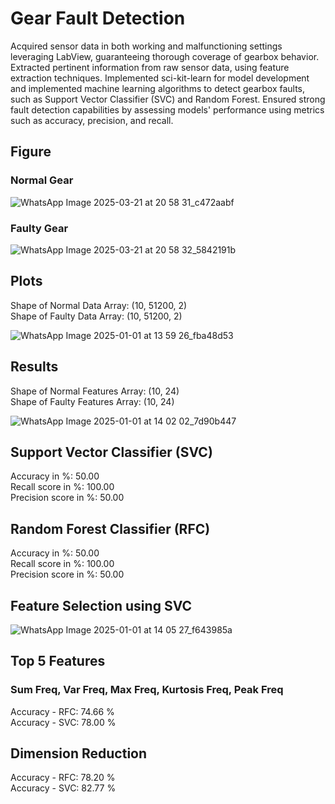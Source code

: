 # Gear Fault Detection
Acquired sensor data in both working and malfunctioning settings leveraging LabView, guaranteeing thorough coverage of gearbox behavior. Extracted pertinent information from raw sensor data, using feature extraction techniques.	Implemented sci-kit-learn for model development and implemented machine learning algorithms to detect gearbox faults, such as Support Vector Classifier (SVC) and Random Forest. Ensured strong fault detection capabilities by assessing models' performance using metrics such as accuracy, precision, and recall.

## Figure
### Normal Gear
![WhatsApp Image 2025-03-21 at 20 58 31_c472aabf](https://github.com/user-attachments/assets/cac75302-5745-4a3b-b64e-23e8586b8fe3) <br/>
            
### Faulty Gear
![WhatsApp Image 2025-03-21 at 20 58 32_5842191b](https://github.com/user-attachments/assets/b46bf5d0-07b2-4210-8f72-2691635fe22c) <br/>
             
## Plots
Shape of Normal Data Array: (10, 51200, 2) <br/>
Shape of Faulty Data Array: (10, 51200, 2)<br/>

![WhatsApp Image 2025-01-01 at 13 59 26_fba48d53](https://github.com/user-attachments/assets/962592cb-a4b4-45db-a5a8-9eb18fec4c8e)

## Results
Shape of Normal Features Array: (10, 24)<br/>
Shape of Faulty Features Array: (10, 24)<br/>

![WhatsApp Image 2025-01-01 at 14 02 02_7d90b447](https://github.com/user-attachments/assets/57c4f1ab-7ace-4fdb-80c8-fcbca7175f53)

## Support Vector Classifier (SVC)
Accuracy in %: 50.00 <br/>
Recall score in %: 100.00 <br/>
Precision score in %: 50.00

## Random Forest Classifier (RFC)
Accuracy in %: 50.00 <br/>
Recall score in %: 100.00 <br/> 
Precision score in %: 50.00

## Feature Selection using SVC
![WhatsApp Image 2025-01-01 at 14 05 27_f643985a](https://github.com/user-attachments/assets/658ec375-8bdf-4078-82c6-600e6b40799e)

## Top 5 Features 
### Sum Freq, Var Freq, Max Freq, Kurtosis Freq, Peak Freq

Accuracy - RFC: 74.66 %<br/>
Accuracy - SVC: 78.00 %<br/>

## Dimension Reduction

Accuracy - RFC: 78.20 % <br/>
Accuracy - SVC: 82.77 %
